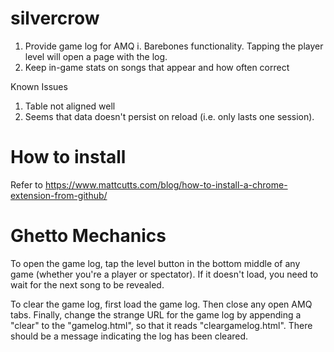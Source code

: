# silvercrow

1. Provide game log for AMQ
  i. Barebones functionality. Tapping the player level will open a page with the log.
2. Keep in-game stats on songs that appear and how often correct

Known Issues
1. Table not aligned well
2. Seems that data doesn't persist on reload (i.e. only lasts one session).

# How to install

Refer to https://www.mattcutts.com/blog/how-to-install-a-chrome-extension-from-github/

# Ghetto Mechanics

To open the game log, tap the level button in the bottom middle of any game (whether you're a player or spectator). If it doesn't load, you need to wait for the next song to be revealed.

To clear the game log, first load the game log. Then close any open AMQ tabs. Finally, change the strange URL for the game log by appending a "clear" to the "gamelog.html", so that it reads "cleargamelog.html". There should be a message indicating the log has been cleared.